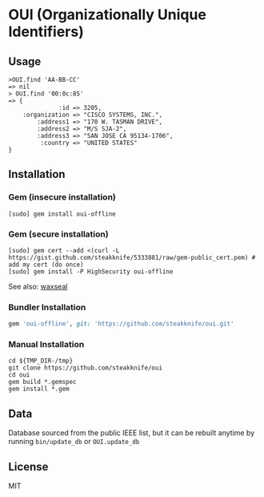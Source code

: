 # OUI (Organizationally Unique Identifiers)
## Usage

    >OUI.find 'AA-BB-CC'
    => nil
    > OUI.find '00:0c:85'
    => {
                  :id => 3205,
        :organization => "CISCO SYSTEMS, INC.",
            :address1 => "170 W. TASMAN DRIVE",
            :address2 => "M/S SJA-2",
            :address3 => "SAN JOSE CA 95134-1706",
             :country => "UNITED STATES"
    }

## Installation
### Gem (insecure installation)

```shell
[sudo] gem install oui-offline
```
### Gem (secure installation)

```shell
[sudo] gem cert --add <(curl -L https://gist.github.com/steakknife/5333881/raw/gem-public_cert.pem) # add my cert (do once)
[sudo] gem install -P HighSecurity oui-offline
```

See also: [waxseal](https://github.com/steakknife/waxseal)

### Bundler Installation

```ruby
gem 'oui-offline', git: 'https://github.com/steakknife/oui.git'
```

### Manual Installation

    cd ${TMP_DIR-/tmp}
    git clone https://github.com/steakknife/oui
    cd oui
    gem build *.gemspec
    gem install *.gem
  

## Data

Database sourced from the public IEEE list, but it can be rebuilt anytime by running `bin/update_db` or `OUI.update_db`

## License

MIT
